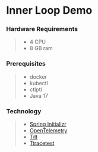 # Inner Loop Demo

### Hardware Requirements
 > - 4 CPU
 > - 8 GB ram
 
### Prerequisites
 > - docker
 > - kubectl
 > -  ctlptl
 > - Java 17
 
### Technology
 > - [Spring Initializr](https://start.spring.io/)
 > - [OpenTelemetry](https://opentelemetry.io/)
 > - [Tilt](https://tilt.dev/)
 > - [Ttracetest](https://tracetest.io/)

